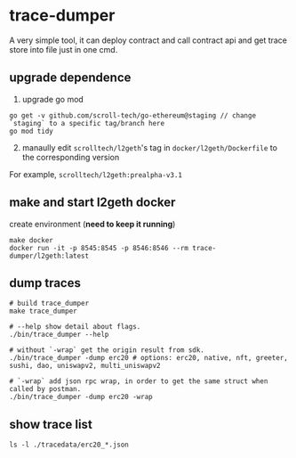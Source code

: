 # trace-dumper

A very simple tool, it can deploy contract and call contract api and get trace store into file just in one cmd.

## upgrade dependence

1. upgrade go mod

```
go get -v github.com/scroll-tech/go-ethereum@staging // change `staging` to a specific tag/branch here
go mod tidy
```

2. manaully edit `scrolltech/l2geth`'s tag in `docker/l2geth/Dockerfile` to the corresponding version

For example, `scrolltech/l2geth:prealpha-v3.1`

## make and start l2geth docker

create environment (**need to keep it running**)

```
make docker
docker run -it -p 8545:8545 -p 8546:8546 --rm trace-dumper/l2geth:latest
```

## dump traces

```
# build trace_dumper
make trace_dumper

# --help show detail about flags.
./bin/trace_dumper --help

# without `-wrap` get the origin result from sdk.
./bin/trace_dumper -dump erc20 # options: erc20, native, nft, greeter, sushi, dao, uniswapv2, multi_uniswapv2

# `-wrap` add json rpc wrap, in order to get the same struct when called by postman.
./bin/trace_dumper -dump erc20 -wrap
```

## show trace list

```
ls -l ./tracedata/erc20_*.json
```

